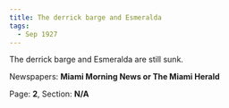 ```yaml
---  
title: The derrick barge and Esmeralda  
tags:  
  - Sep 1927  
---  
```

  
The derrick barge and Esmeralda are still sunk.  
  
Newspapers: **Miami Morning News or The Miami Herald**  
  
Page: **2**, Section: **N/A** 
